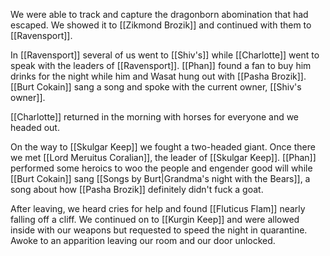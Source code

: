 We were able to track and capture the dragonborn abomination that had escaped. We showed it to [[Zikmond Brozik]] and continued with them to [[Ravensport]].

In [[Ravensport]] several of us went to [[Shiv's]] while [[Charlotte]] went to speak with the leaders of [[Ravensport]]. [[Phan]] found a fan to buy him drinks for the night while him and Wasat hung out with [[Pasha Brozik]]. [[Burt Cokain]] sang a song and spoke with the current owner, [[Shiv's owner]].

[[Charlotte]] returned in the morning with horses for everyone and we headed out.

On the way to [[Skulgar Keep]] we fought a two-headed giant. Once there we met [[Lord Meruitus Coralian]], the leader of [[Skulgar Keep]]. [[Phan]] performed some heroics to woo the people and engender good will while [[Burt Cokain]] sang [[Songs by Burt|Grandma's night with the Bears]], a song about how [[Pasha Brozik]] definitely didn't fuck a goat.

After leaving, we heard cries for help and found [[Fluticus Flam]] nearly falling off a cliff. We continued on to [[Kurgin Keep]] and were allowed inside with our weapons but requested to speed the night in quarantine. Awoke to an apparition leaving our room and our door unlocked.